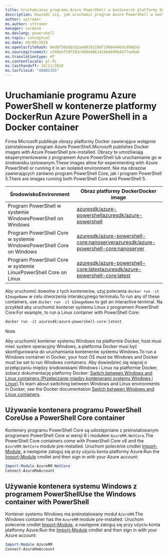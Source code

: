 ```yaml
---
title: Uruchamianie programu Azure PowerShell w kontenerze platformy Docker
description: Dowiedz się, jak uruchomić program Azure PowerShell w kontenerze platformy Docker.
author: sptramer
ms.author: sttramer
manager: carmonm
ms.devlang: powershell
ms.topic: conceptual
ms.date: 09/09/2018
ms.openlocfilehash: 0ed8f50abbcb2aa00192196f19004446dc696b5d
ms.sourcegitcommit: a749eb729f583c9d0dd86141bbd04984d77ae9ab
ms.translationtype: HT
ms.contentlocale: pl-PL
ms.lasthandoff: 10/11/2018
ms.locfileid: "48882165"
---
```

# <a name="run-azure-powershell-in-a-docker-container"></a><span data-ttu-id="251bb-103">Uruchamianie programu Azure PowerShell w kontenerze platformy Docker</span><span class="sxs-lookup"><span data-stu-id="251bb-103">Run Azure PowerShell in a Docker container</span></span>

<span data-ttu-id="251bb-104">Firma Microsoft publikuje obrazy platformy Docker zawierające wstępnie zainstalowany program Azure PowerShell.</span><span class="sxs-lookup"><span data-stu-id="251bb-104">Microsoft publishes Docker images with Azure PowerShell pre-installed.</span></span> <span data-ttu-id="251bb-105">Obrazy te umożliwiają eksperymentowanie z programem Azure PowerShell lub uruchamianie go w środowisku izolowanym.</span><span class="sxs-lookup"><span data-stu-id="251bb-105">These images allow for experimenting with Azure PowerShell or running it in an isolated environment.</span></span> <span data-ttu-id="251bb-106">Nie ma obrazów zawierających zarówno program PowerShell Core, jak i program PowerShell 5.</span><span class="sxs-lookup"><span data-stu-id="251bb-106">There are images running both PowerShell Core and PowerShell 5.</span></span> 

| <span data-ttu-id="251bb-107">Środowisko</span><span class="sxs-lookup"><span data-stu-id="251bb-107">Environment</span></span> | <span data-ttu-id="251bb-108">Obraz platformy Docker</span><span class="sxs-lookup"><span data-stu-id="251bb-108">Docker image</span></span> |
|-------------|--------------|
| <span data-ttu-id="251bb-109">Program PowerShell w systemie Windows</span><span class="sxs-lookup"><span data-stu-id="251bb-109">PowerShell on Windows</span></span> | [<span data-ttu-id="251bb-110">azuresdk/azure-powershell</span><span class="sxs-lookup"><span data-stu-id="251bb-110">azuresdk/azure-powershell</span></span>](https://hub.docker.com/r/azuresdk/azure-powershell/) |
| <span data-ttu-id="251bb-111">Program PowerShell Core w systemie Windows</span><span class="sxs-lookup"><span data-stu-id="251bb-111">PowerShell Core on Windows</span></span> | [<span data-ttu-id="251bb-112">azuresdk/azure-powershell-core:nanoserver</span><span class="sxs-lookup"><span data-stu-id="251bb-112">azuresdk/azure-powershell-core:nanoserver</span></span>](https://hub.docker.com/r/azuresdk/azure-powershell-core/) |
| <span data-ttu-id="251bb-113">Program PowerShell Core w systemie Linux</span><span class="sxs-lookup"><span data-stu-id="251bb-113">PowerShell Core on Linux</span></span> | [<span data-ttu-id="251bb-114">azuresdk/azure-powershell-core:latest</span><span class="sxs-lookup"><span data-stu-id="251bb-114">azuresdk/azure-powershell-core:latest</span></span>](https://hub.docker.com/r/azuresdk/azure-powershell-core/) |

<span data-ttu-id="251bb-115">Aby uruchomić dowolne z tych kontenerów, użyj polecenia `docker run -it $ImageName` w celu otworzenia interakcyjnego terminalu.</span><span class="sxs-lookup"><span data-stu-id="251bb-115">To run any of these containers, use `docker run -it $ImageName` to get an interactive terminal.</span></span> <span data-ttu-id="251bb-116">Na przykład aby uruchomić kontener systemu Linux z programem PowerShell Core:</span><span class="sxs-lookup"><span data-stu-id="251bb-116">For example, to run a Linux container with PowerShell Core:</span></span>

```powershell
docker run -it azuresdk/azure-powershell-core:latest
```

> [!NOTE]
> <span data-ttu-id="251bb-117">Aby uruchomić kontener systemu Windows na platformie Docker, host musi mieć system operacyjny Windows, a platforma Docker musi być skonfigurowana do uruchamiania kontenerów systemu Windows.</span><span class="sxs-lookup"><span data-stu-id="251bb-117">To run a Windows container in Docker, your host OS must be Windows and Docker must be set to run Windows containers.</span></span> <span data-ttu-id="251bb-118">Aby dowiedzieć się więcej o przełączaniu między środowiskami Windows i Linux na platformie Docker, zobacz dokumentację platformy Docker: [Switch between Windows and Linux containers (Przełączanie między kontenerami systemu Windows i Linux)](https://docs.docker.com/docker-for-windows/#switch-between-windows-and-linux-containers).</span><span class="sxs-lookup"><span data-stu-id="251bb-118">To learn about switching between Windows and Linux environments in Docker, see the Docker documentation [Switch between Windows and Linux containers](https://docs.docker.com/docker-for-windows/#switch-between-windows-and-linux-containers).</span></span>

## <a name="use-a-powershell-core-container"></a><span data-ttu-id="251bb-119">Używanie kontenera programu PowerShell Core</span><span class="sxs-lookup"><span data-stu-id="251bb-119">Use a PowerShell Core container</span></span>

<span data-ttu-id="251bb-120">Kontenery programu PowerShell Core są udostępniane z preinstalowanym programem PowerShell Core w wersji 6 i modułem `AzureRM.NetCore`.</span><span class="sxs-lookup"><span data-stu-id="251bb-120">The PowerShell Core containers come with PowerShell Core v6 and the `AzureRM.NetCore` module pre-installed.</span></span> <span data-ttu-id="251bb-121">Uruchom polecenie cmdlet [Import-Module](/powershell/module/microsoft.powershell.core/import-module), a następnie zaloguj się przy użyciu konta platformy Azure:</span><span class="sxs-lookup"><span data-stu-id="251bb-121">Run the [Import-Module](/powershell/module/microsoft.powershell.core/import-module) cmdlet and then sign in with your Azure account:</span></span>

```powershell
Import-Module AzureRM.NetCore
Connect-AzureRmAccount
```

## <a name="use-the-windows-container-with-powershell"></a><span data-ttu-id="251bb-122">Używanie kontenera systemu Windows z programem PowerShell</span><span class="sxs-lookup"><span data-stu-id="251bb-122">Use the Windows container with PowerShell</span></span>

<span data-ttu-id="251bb-123">Kontener systemu Windows ma preinstalowany moduł `AzureRM`.</span><span class="sxs-lookup"><span data-stu-id="251bb-123">The Windows container has the `AzureRM` module pre-installed.</span></span> <span data-ttu-id="251bb-124">Uruchom polecenie cmdlet [Import-Module](/powershell/module/microsoft.powershell.core/import-module), a następnie zaloguj się przy użyciu konta platformy Azure:</span><span class="sxs-lookup"><span data-stu-id="251bb-124">Run the [Import-Module](/powershell/module/microsoft.powershell.core/import-module) cmdlet and then sign in with your Azure account:</span></span>

```powershell
Import-Module AzureRM
Connect-AzureRmAccount
```
